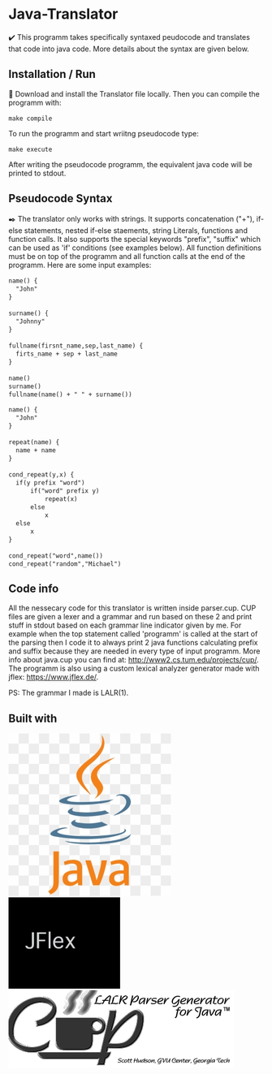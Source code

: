 # Java-Translator
✔️ This programm takes specifically syntaxed peudocode and translates that code into java code. More details about the syntax are given below.

## Installation / Run
🔨 Download and install the Translator file locally. Then you can compile the programm with:
```
make compile
```
To run the programm and start wriitng pseudocode type:
```
make execute
```
After writing the pseudocode programm, the equivalent java code will be printed to stdout.

## Pseudocode Syntax
✒️ The translator only works with strings. It supports concatenation ("+"), if-else statements, nested if-else staements, string Literals, functions and function calls. It also supports the special keywords "prefix", "suffix" which can be used as 'if' conditions (see examples below). All function definitions must be on top of the programm and all function calls at the end of the programm. Here are some input examples:

```
name() {
  "John"
}

surname() {
  "Johnny"
}

fullname(firsnt_name,sep,last_name) {
  firts_name + sep + last_name
}

name()
surname()
fullname(name() + " " + surname())
```
```
name() {
  "John"
}

repeat(name) {
  name + name
}

cond_repeat(y,x) {
  if(y prefix "word")
      if("word" prefix y)
          repeat(x)
      else
          x
  else
      x
}

cond_repeat("word",name())
cond_repeat("random","Michael")

```

## Code info
All the nessecary code for this translator is written inside parser.cup. CUP files are given a lexer and a grammar and run based on these 2 and print stuff in stdout based on each grammar line indicator given by me. For example when the top statement called 'programm' is called at the start of the parsing then I code it to always print 2 java functions calculating prefix and suffix because they are needed in every type of input programm. More info about java.cup you can find at: http://www2.cs.tum.edu/projects/cup/.
The programm is also using a custom lexical analyzer generator made with jflex: https://www.jflex.de/. <br />

PS: The grammar I made is LALR(1). 

## Built with
![](ignore/jv.png)
![](ignore/jflex.PNG)
![](ignore/cup.PNG)
